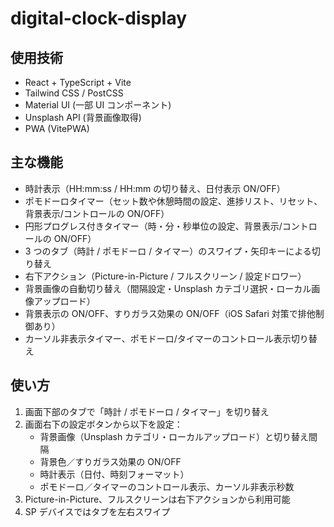 # digital-clock-display

## 使用技術

- React + TypeScript + Vite
- Tailwind CSS / PostCSS
- Material UI (一部 UI コンポーネント)
- Unsplash API (背景画像取得)
- PWA (VitePWA)

## 主な機能

- 時計表示（HH:mm:ss / HH:mm の切り替え、日付表示 ON/OFF）
- ポモドーロタイマー（セット数や休憩時間の設定、進捗リスト、リセット、背景表示/コントロールの ON/OFF）
- 円形プログレス付きタイマー（時・分・秒単位の設定、背景表示/コントロールの ON/OFF）
- 3 つのタブ（時計 / ポモドーロ / タイマー）のスワイプ・矢印キーによる切り替え
- 右下アクション（Picture-in-Picture / フルスクリーン / 設定ドロワー）
- 背景画像の自動切り替え（間隔設定・Unsplash カテゴリ選択・ローカル画像アップロード）
- 背景表示の ON/OFF、すりガラス効果の ON/OFF（iOS Safari 対策で排他制御あり）
- カーソル非表示タイマー、ポモドーロ/タイマーのコントロール表示切り替え

## 使い方

1. 画面下部のタブで「時計 / ポモドーロ / タイマー」を切り替え
2. 画面右下の設定ボタンから以下を設定：
   - 背景画像（Unsplash カテゴリ・ローカルアップロード）と切り替え間隔
   - 背景色／すりガラス効果の ON/OFF
   - 時計表示（日付、時刻フォーマット）
   - ポモドーロ／タイマーのコントロール表示、カーソル非表示秒数
3. Picture-in-Picture、フルスクリーンは右下アクションから利用可能
4. SP デバイスではタブを左右スワイプ
